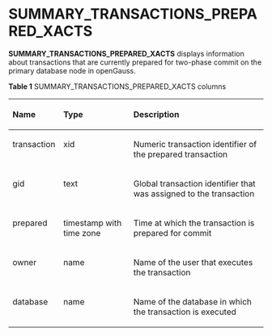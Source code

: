 # SUMMARY\_TRANSACTIONS\_PREPARED\_XACTS<a name="EN-US_TOPIC_0289901004"></a>

**SUMMARY\_TRANSACTIONS\_PREPARED\_XACTS**  displays information about transactions that are currently prepared for two-phase commit on the primary database node in openGauss.

**Table  1**  SUMMARY\_TRANSACTIONS\_PREPARED\_XACTS columns

<a name="en-us_topic_0283137535_en-us_topic_0237122651_table197101527548"></a>
<table><thead align="left"><tr id="en-us_topic_0283137535_en-us_topic_0237122651_row97341220546"><th class="cellrowborder" valign="top" width="18.57814218578142%" id="mcps1.2.4.1.1"><p id="en-us_topic_0283137535_en-us_topic_0237122651_p1673432175419"><a name="en-us_topic_0283137535_en-us_topic_0237122651_p1673432175419"></a><a name="en-us_topic_0283137535_en-us_topic_0237122651_p1673432175419"></a><strong id="b97287261610"><a name="b97287261610"></a><a name="b97287261610"></a>Name</strong></p>
</th>
<th class="cellrowborder" valign="top" width="27.777222277772225%" id="mcps1.2.4.1.2"><p id="en-us_topic_0283137535_en-us_topic_0237122651_p673419216541"><a name="en-us_topic_0283137535_en-us_topic_0237122651_p673419216541"></a><a name="en-us_topic_0283137535_en-us_topic_0237122651_p673419216541"></a><strong id="b9297174191616"><a name="b9297174191616"></a><a name="b9297174191616"></a>Type</strong></p>
</th>
<th class="cellrowborder" valign="top" width="53.64463553644635%" id="mcps1.2.4.1.3"><p id="en-us_topic_0283137535_en-us_topic_0237122651_p13734162175415"><a name="en-us_topic_0283137535_en-us_topic_0237122651_p13734162175415"></a><a name="en-us_topic_0283137535_en-us_topic_0237122651_p13734162175415"></a><strong id="b12951184161615"><a name="b12951184161615"></a><a name="b12951184161615"></a>Description</strong></p>
</th>
</tr>
</thead>
<tbody><tr id="en-us_topic_0283137535_en-us_topic_0237122651_row473422205412"><td class="cellrowborder" valign="top" width="18.57814218578142%" headers="mcps1.2.4.1.1 "><p id="en-us_topic_0283137535_en-us_topic_0237122651_p127341324542"><a name="en-us_topic_0283137535_en-us_topic_0237122651_p127341324542"></a><a name="en-us_topic_0283137535_en-us_topic_0237122651_p127341324542"></a>transaction</p>
</td>
<td class="cellrowborder" valign="top" width="27.777222277772225%" headers="mcps1.2.4.1.2 "><p id="en-us_topic_0283137535_en-us_topic_0237122651_p5734728543"><a name="en-us_topic_0283137535_en-us_topic_0237122651_p5734728543"></a><a name="en-us_topic_0283137535_en-us_topic_0237122651_p5734728543"></a>xid</p>
</td>
<td class="cellrowborder" valign="top" width="53.64463553644635%" headers="mcps1.2.4.1.3 "><p id="en-us_topic_0283137535_en-us_topic_0237122651_p47346210543"><a name="en-us_topic_0283137535_en-us_topic_0237122651_p47346210543"></a><a name="en-us_topic_0283137535_en-us_topic_0237122651_p47346210543"></a>Numeric transaction identifier of the prepared transaction</p>
</td>
</tr>
<tr id="en-us_topic_0283137535_en-us_topic_0237122651_row773411212541"><td class="cellrowborder" valign="top" width="18.57814218578142%" headers="mcps1.2.4.1.1 "><p id="en-us_topic_0283137535_en-us_topic_0237122651_p673422105410"><a name="en-us_topic_0283137535_en-us_topic_0237122651_p673422105410"></a><a name="en-us_topic_0283137535_en-us_topic_0237122651_p673422105410"></a>gid</p>
</td>
<td class="cellrowborder" valign="top" width="27.777222277772225%" headers="mcps1.2.4.1.2 "><p id="en-us_topic_0283137535_en-us_topic_0237122651_p167341324544"><a name="en-us_topic_0283137535_en-us_topic_0237122651_p167341324544"></a><a name="en-us_topic_0283137535_en-us_topic_0237122651_p167341324544"></a>text</p>
</td>
<td class="cellrowborder" valign="top" width="53.64463553644635%" headers="mcps1.2.4.1.3 "><p id="en-us_topic_0283137535_en-us_topic_0237122651_p17352210544"><a name="en-us_topic_0283137535_en-us_topic_0237122651_p17352210544"></a><a name="en-us_topic_0283137535_en-us_topic_0237122651_p17352210544"></a>Global transaction identifier that was assigned to the transaction</p>
</td>
</tr>
<tr id="en-us_topic_0283137535_en-us_topic_0237122651_row14735829544"><td class="cellrowborder" valign="top" width="18.57814218578142%" headers="mcps1.2.4.1.1 "><p id="en-us_topic_0283137535_en-us_topic_0237122651_p177354210542"><a name="en-us_topic_0283137535_en-us_topic_0237122651_p177354210542"></a><a name="en-us_topic_0283137535_en-us_topic_0237122651_p177354210542"></a>prepared</p>
</td>
<td class="cellrowborder" valign="top" width="27.777222277772225%" headers="mcps1.2.4.1.2 "><p id="en-us_topic_0283137535_en-us_topic_0237122651_p3735172175412"><a name="en-us_topic_0283137535_en-us_topic_0237122651_p3735172175412"></a><a name="en-us_topic_0283137535_en-us_topic_0237122651_p3735172175412"></a>timestamp with time zone</p>
</td>
<td class="cellrowborder" valign="top" width="53.64463553644635%" headers="mcps1.2.4.1.3 "><p id="en-us_topic_0283137535_en-us_topic_0237122651_p14735124542"><a name="en-us_topic_0283137535_en-us_topic_0237122651_p14735124542"></a><a name="en-us_topic_0283137535_en-us_topic_0237122651_p14735124542"></a>Time at which the transaction is prepared for commit</p>
</td>
</tr>
<tr id="en-us_topic_0283137535_en-us_topic_0237122651_row37355255413"><td class="cellrowborder" valign="top" width="18.57814218578142%" headers="mcps1.2.4.1.1 "><p id="en-us_topic_0283137535_en-us_topic_0237122651_p47351628548"><a name="en-us_topic_0283137535_en-us_topic_0237122651_p47351628548"></a><a name="en-us_topic_0283137535_en-us_topic_0237122651_p47351628548"></a>owner</p>
</td>
<td class="cellrowborder" valign="top" width="27.777222277772225%" headers="mcps1.2.4.1.2 "><p id="en-us_topic_0283137535_en-us_topic_0237122651_p1473518295416"><a name="en-us_topic_0283137535_en-us_topic_0237122651_p1473518295416"></a><a name="en-us_topic_0283137535_en-us_topic_0237122651_p1473518295416"></a>name</p>
</td>
<td class="cellrowborder" valign="top" width="53.64463553644635%" headers="mcps1.2.4.1.3 "><p id="en-us_topic_0283137535_en-us_topic_0237122651_p97351324546"><a name="en-us_topic_0283137535_en-us_topic_0237122651_p97351324546"></a><a name="en-us_topic_0283137535_en-us_topic_0237122651_p97351324546"></a>Name of the user that executes the transaction</p>
</td>
</tr>
<tr id="en-us_topic_0283137535_en-us_topic_0237122651_row373517219544"><td class="cellrowborder" valign="top" width="18.57814218578142%" headers="mcps1.2.4.1.1 "><p id="en-us_topic_0283137535_en-us_topic_0237122651_p1273582145419"><a name="en-us_topic_0283137535_en-us_topic_0237122651_p1273582145419"></a><a name="en-us_topic_0283137535_en-us_topic_0237122651_p1273582145419"></a>database</p>
</td>
<td class="cellrowborder" valign="top" width="27.777222277772225%" headers="mcps1.2.4.1.2 "><p id="en-us_topic_0283137535_en-us_topic_0237122651_p573515215548"><a name="en-us_topic_0283137535_en-us_topic_0237122651_p573515215548"></a><a name="en-us_topic_0283137535_en-us_topic_0237122651_p573515215548"></a>name</p>
</td>
<td class="cellrowborder" valign="top" width="53.64463553644635%" headers="mcps1.2.4.1.3 "><p id="en-us_topic_0283137535_en-us_topic_0237122651_p27352235414"><a name="en-us_topic_0283137535_en-us_topic_0237122651_p27352235414"></a><a name="en-us_topic_0283137535_en-us_topic_0237122651_p27352235414"></a>Name of the database in which the transaction is executed</p>
</td>
</tr>
</tbody>
</table>

